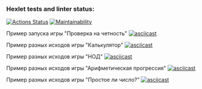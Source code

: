 ### Hexlet tests and linter status:
[![Actions Status](https://github.com/DenisRyapolov1/frontend-project-44/actions/workflows/hexlet-check.yml/badge.svg)](https://github.com/DenisRyapolov1/frontend-project-44/actions)
[![Maintainability](https://api.codeclimate.com/v1/badges/994471e68402cfc5cdf7/maintainability)](https://codeclimate.com/github/DenisRyapolov1/frontend-project-44/maintainability)

Пример запуска игры "Проверка на четность" [![asciicast](https://asciinema.org/a/7HxSiiZ69sB77BuPnyu2pN2dO.svg)](https://asciinema.org/a/7HxSiiZ69sB77BuPnyu2pN2dO)

Пример разных исходов игры "Калькулятор" [![asciicast](https://asciinema.org/a/647780.svg)](https://asciinema.org/a/647780)

Пример разных исходов игры "НОД" [![asciicast](https://asciinema.org/a/647783.svg)](https://asciinema.org/a/647783)

Пример разных исходов игры "Арифметическая прогрессия" [![asciicast](https://asciinema.org/a/647787.svg)](https://asciinema.org/a/647787)

Пример разных исходов игры "Простое ли число?" [![asciicast](https://asciinema.org/a/647788.svg)](https://asciinema.org/a/647788)